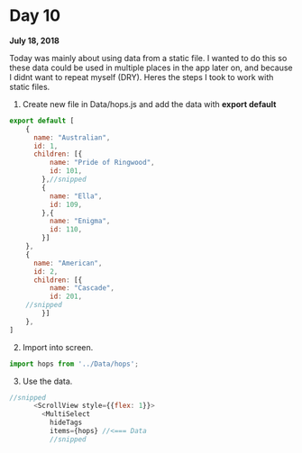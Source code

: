 # Day 10

**July 18, 2018** 

Today was mainly about using data from a static file. I wanted to do this so these data could be used in multiple places in the app later on, and because I didnt want to repeat myself (DRY). Heres the steps I took to work with static files.

1. Create new file in Data/hops.js and add the data with **export default**
```js
export default [
    {  
      name: "Australian",
      id: 1,
      children: [{
          name: "Pride of Ringwood",
          id: 101,
        },//snipped
        {
          name: "Ella",
          id: 109,
        },{
          name: "Enigma",
          id: 110,
        }]
    },
    {
      name: "American",
      id: 2,
      children: [{
          name: "Cascade",
          id: 201,
    //snipped
        }]
    },
]
```

2. Import into screen.
```js
import hops from '../Data/hops';
```

3. Use the data.
```js
//snipped
      <ScrollView style={{flex: 1}}>
        <MultiSelect
          hideTags
          items={hops} //<=== Data
          //snipped
```